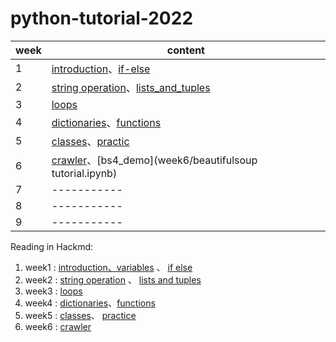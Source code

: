 # python-tutorial-2022

| week  |                content                                                     |
|-------|----------------------------------------------------------------------------|
|   1   |   [introduction](week1/introduction.md)、[if-else](week1/if_else.md)       |
|   2   |[string operation](week2/string_operation.md)、[lists_and_tuples](week2/lists_and_tuples.md)|
|   3   |   [loops](week3/loops.md)                                                  |
|   4   |   [dictionaries](week4/dictionaries.md)、[functions](week4/functions.md)   |
|   5   |   [classes](week5/classes.md)、[practic](week5/practice.md)                |
|   6   |   [crawler](week6/crawler.md)、[bs4_demo](week6/beautifulsoup tutorial.ipynb)|
|   7   |   -----------                                                              |
|   8   |   -----------                                                              |
|   9   |   -----------                                                              |


Reading in Hackmd:
 
1. week1 : [introduction、variables](https://hackmd.io/GmAcWhkORLaYtNVVz-fiew?view) 、 [if else](https://hackmd.io/p3w2zxu8SU2gBT8gX8dbcg)
2. week2 : [string operation](https://hackmd.io/Q_4R9pPRRQWUTxrwTHOqjA) 、 [lists and tuples](https://hackmd.io/CvaS8qVTTmGbVwL36pMbxg)
3. week3 : [loops](https://hackmd.io/d1OJlL2xTka8kytslZ-tjA)
4. week4 : [dictionaries](https://hackmd.io/PU7_-VPMR8yTBRv5yDIWag)、[functions](https://hackmd.io/TMg76ummSIG7UV7gKkma3Q)
5. week5 : [classes](https://hackmd.io/oofG3iiuS76ofdPjMaFDYQ)、 [practice](https://hackmd.io/_lSwjYilRr26_mTIFcEw1g)
6. week6 : [crawler](https://hackmd.io/Xf5OTiIzRlKrfp3Id5DWww)
